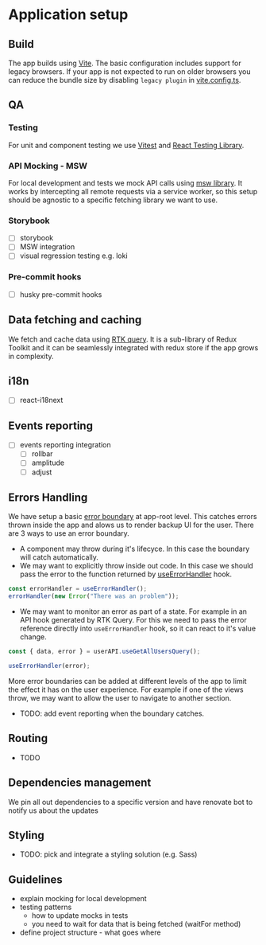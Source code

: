 # Application setup

## Build

The app builds using [Vite](https://vitejs.dev/). The basic configuration includes support for legacy browsers. If your app is not expected to run on older browsers you can reduce the bundle size by disabling `legacy plugin` in [vite.config.ts](./vite.config.ts).

## QA

### Testing

For unit and component testing we use [Vitest](https://vitest.dev/) and [React Testing Library](https://testing-library.com/docs/react-testing-library/intro/).

### API Mocking - MSW

For local development and tests we mock API calls using [msw library](https://mswjs.io/docs/). It works by intercepting all remote requests via a service worker, so this setup should be agnostic to a specific fetching library we want to use.

### Storybook

- [ ] storybook
- [ ] MSW integration
- [ ] visual regression testing e.g. loki

### Pre-commit hooks

- [ ] husky pre-commit hooks

## Data fetching and caching

We fetch and cache data using [RTK query](https://redux-toolkit.js.org/rtk-query/overview). It is a sub-library of Redux Toolkit and it can be seamlessly integrated with redux store if the app grows in complexity.

## i18n

- [ ] react-i18next

## Events reporting

- [ ] events reporting integration
  - [ ] rollbar
  - [ ] amplitude
  - [ ] adjust

## Errors Handling

We have setup a basic [error boundary](https://kentcdodds.com/blog/use-react-error-boundary-to-handle-errors-in-react) at app-root level. This catches errors thrown inside the app and alows us to render backup UI for the user. There are 3 ways to use an error boundary.

- A component may throw during it's lifecyce. In this case the boundary will catch automatically.
- We may want to explicitly throw inside out code. In this case we should pass the error to the function returned by [useErrorHandler](https://github.com/bvaughn/react-error-boundary#useerrorhandlererror-unknown) hook.

```typescript
const errorHandler = useErrorHandler();
errorHandler(new Error("There was an problem"));
```

- We may want to monitor an error as part of a state. For example in an API hook generated by RTK Query. For this we need to pass the error reference directly into `useErrorHandler` hook, so it can react to it's value change.

```typescript
const { data, error } = userAPI.useGetAllUsersQuery();

useErrorHandler(error);
```

More error boundaries can be added at different levels of the app to limit the effect it has on the user experience. For example if one of the views throw, we may want to allow the user to navigate to another section.

- TODO: add event reporting when the boundary catches.

## Routing

- TODO

## Dependencies management

We pin all out dependencies to a specific version and have renovate bot to notify us about the updates

## Styling

- TODO: pick and integrate a styling solution (e.g. Sass)

## Guidelines

- explain mocking for local development
- testing patterns
  - how to update mocks in tests
  - you need to wait for data that is being fetched (waitFor method)
- define project structure - what goes where
